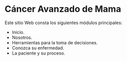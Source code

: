 # Cáncer Avanzado de Mama

Este sitio Web consta los siguientes módulos principales:

* Inicio.
* Nosotros.
* Herramientas para la toma de decisiones.
* Conozca su enfermedad.
* La paciente y su proceso.
